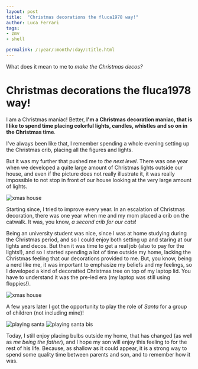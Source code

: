 ```yaml
---
layout: post
title:  "Christmas decorations the fluca1978 way!"
author: Luca Ferrari
tags:
- zmv
- shell

permalink: /:year/:month/:day/:title.html
---
```

What does it mean to me to *make the Christmas decos?*

# Christmas decorations the fluca1978 way!

I am a Christmas maniac!
Better, **I'm a Christmas decoration maniac, that is I like to spend time placing colorful lights, candles, whistles and so on in the Christmas time**.

I've always been like that, I remember spending a whole evening setting up the Christmas crib, placing all the figures and lights.

But it was my further that pushed me to *the next level*. There was one year when we developed a quite large amount of Christmas lights outside our house, and even if the picture does not really illustrate it, it was really impossible to not stop in front of our house looking at the very large amount of lights.

![xmas house](images/posts/xmas/xmas-2.png)

Starting since, I tried to improve every year. In an escalation of Christmas decoration, there was one year when me and my mom placed a crib on the catwalk. It was, you know, *a second crib for our cats*!

Being an university student was nice, since I was at home studying during the Christmas period, and so I could enjoy both setting up and staring at our lights and decos. But then it was time to get a real job (also to pay for the lights!), and so I started spending a lot of time outside my home, lacking the Christmas feeling that our decorations provided to me. But, you know, being a nerd like me, it was important to emphasize my beliefs and my feelings, so I developed a kind of decoratted Christmas tree on top of my laptop lid. You have to understand it was the pre-led era (my laptop was still using floppies!).

![xmas house](images/posts/xmas/xmas-1.png)


A few years later I got the opportunity to play the role of *Santa* for a group of children (not including mine)!

![playing santa](images/posts/xmas/xmas-3.png)
![playing santa bis](images/posts/xmas/xmas-4.png)

Today, I still enjoy placing bulbs outside my home, that has changed (as well as *me being the father*), and I hope my son will enjoy this feeling to for the rest of his life. Because, as shallow as it could appear, it is a strong way to spend some quality time between parents and son, and to remember how it was.

